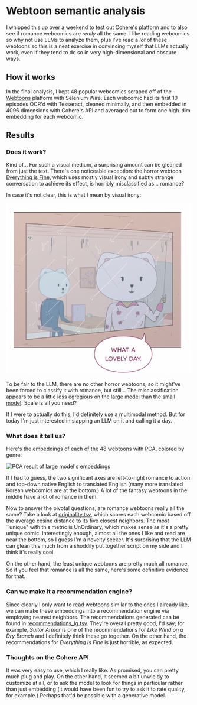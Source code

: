 # Webtoon semantic analysis

I whipped this up over a weekend to test out [Cohere](https://docs.cohere.ai)'s platform and to also see if romance webcomics are *really* all the same. I like reading webcomics so why not use LLMs to analyze them, plus I've read a *lot* of these webtoons so this is a neat exercise in convincing myself that LLMs actually work, even if they tend to do so in very high-dimensional and obscure ways.

## How it works

In the final analysis, I kept 48 popular webcomics scraped off of the [Webtoons](https://www.webtoons.com/en/) platform with Selenium Wire. Each webcomic had its first 10 episodes OCR'd with Tesseract, cleaned minimally, and then embedded in 4096 dimensions with Cohere's API and averaged out to form one high-dim embedding for each webcomic.

## Results

### Does it work?

Kind of... For such a visual medium, a surprising amount can be gleaned from just the text. There's one noticeable exception: the horror webtoon [Everything is Fine](https://www.webtoons.com/en/horror/everything-is-fine/list?title_no=2578), which uses mostly visual irony and subtly strange conversation to achieve its effect, is horribly misclassified as... romance?

In case it's not clear, this is what I mean by visual irony:

![Panel: "What a nice day" while looking out at pouring rain.](./everything_is_fine.png)

To be fair to the LLM, there are no other horror webtoons, so it might've been forced to classify it with romance, but still... The misclassification appears to be a little less egregious on the [large model](./dimensionality_reduction_lg.png) than the [small model](./dimensionality_reduction.png). Scale is all you need?

If I were to actually do this, I'd definitely use a multimodal method. But for today I'm just interested in slapping an LLM on it and calling it a day.

### What does it tell us?

Here's the embeddings of each of the 48 webtoons with PCA, colored by genre:

![PCA result of large model's embeddings](./dimensionality_reduction_lg.png)

If I had to guess, the two significant axes are left-to-right romance to action and top-down native English to translated English (many more translated Korean webcomics are at the bottom.) A lot of the fantasy webtoons in the middle have a lot of romance in them.

Now to answer the pivotal questions, are romance webtoons really all the same? Take a look at [originality.tsv](../originality.tsv), which scores each webcomic based off the average cosine distance to its five closest neighbors. The most ``unique" with this metric is UnOrdinary, which makes sense as it's a pretty unique comic. Interestingly enough, almost all the ones I like and read are near the bottom, so I guess I'm a novelty seeker. It's surprising that the LLM can glean this much from a shoddily put together script on my side and I think it's really cool.

On the other hand, the least unique webtoons are pretty much all romance. So if you feel that romance is all the same, here's some definitive evidence for that.

### Can we make it a recommendation engine?

Since clearly I only want to read webtoons similar to the ones I already like, we can make these embeddings into a recommendation engine via employing nearest neighbors. The recommendations generated can be found in [recommendations_lg.tsv](../recommendations_lg.tsv).  They're overall pretty good, I'd say; for example, *Suitor Armor* is one of the recommendations for *Like Wind on a Dry Branch* and I definitely think these go together. On the other hand, the recommendations for *Everything is Fine* is just horrible, as expected.

### Thoughts on the Cohere API

It was very easy to use, which I really like. As promised, you can pretty much plug and play. On the other hand, it seemed a bit unwieldy to customize at all, or to ask the model to look for things in particular rather than just embedding (it would have been fun to try to ask it to rate quality, for example.) Perhaps that'd be possible with a generative model.
